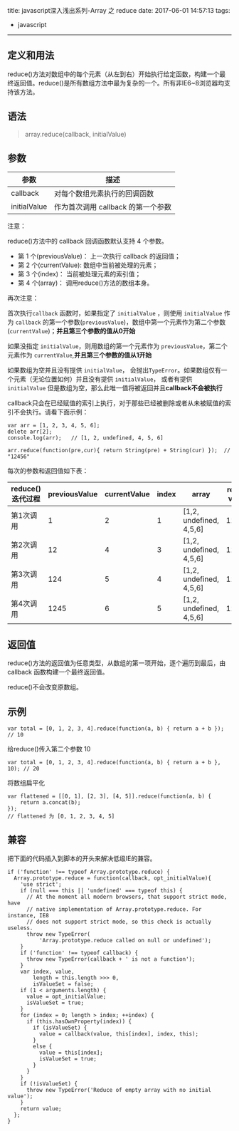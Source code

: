 title: javascript深入浅出系列-Array 之 reduce
date: 2017-06-01 14:57:13
tags:
  - javascript
---

## 定义和用法

reduce()方法对数组中的每个元素（从左到右）开始执行给定函数，构建一个最终返回值。reduce()是所有数组方法中最为复杂的一个。所有非IE6~8浏览器均支持该方法。

## 语法

> array.reduce(callback, initialValue)

## 参数


参数 | 描述
---  |---
callback | 对每个数组元素执行的回调函数
initialValue | 作为首次调用 callback 的第一个参数

注意：

reduce()方法中的 callback 回调函数默认支持 4 个参数。

* 第 1 个(previousValue)： 上一次执行 callback 的返回值；
* 第 2 个(currentValue): 数组中当前被处理的元素；
* 第 3 个(index)： 当前被处理元素的索引值；
* 第 4 个(array)： 调用reduce()方法的数组本身。

再次注意：

首次执行`callback` 函数时，如果指定了 `initialValue` ，则使用 `initialValue` 作为 `callback` 的第一个参数(`previousValue`)，数组中第一个元素作为第二个参数(`currentValue`)；**并且第三个参数的值从0开始**

如果没指定 `initialValue`，则用数组的第一个元素作为 `previousValue`，第二个元素作为 `currentValue`,**并且第三个参数的值从1开始**

如果数组为空并且没有提供 `initialValue`， 会抛出`TypeError`。如果数组仅有一个元素（无论位置如何）并且没有提供 `initialValue`， 或者有提供 `initialValue` 但是数组为空，那么此唯一值将被返回并且**callback不会被执行**

callback只会在已经赋值的索引上执行，对于那些已经被删除或者从未被赋值的索引不会执行。请看下面示例：

```
var arr = [1, 2, 3, 4, 5, 6];
delete arr[2];
console.log(arr);   // [1, 2, undefined, 4, 5, 6]

arr.reduce(function(pre,cur){ return String(pre) + String(cur) });  // "12456"
```

每次的参数和返回值如下表：

reduce()迭代过程  | previousValue |currentValue |index |array | return value
---             | ---            | ---         | ---  | ---  | ---
第1次调用        | 1               | 2           | 1    | [1,2, undefined, 4,5,6]| 12
第2次调用        | 12               | 4          |3           | [1,2, undefined, 4,5,6]| 124
第3次调用        | 124              | 5          | 4          | [1,2, undefined, 4,5,6]| 1245
第4次调用        | 1245               | 6           | 5           | [1,2, undefined, 4,5,6]| 12456

## 返回值

reduce()方法的返回值为任意类型，从数组的第一项开始，逐个遍历到最后，由 callback 函数构建一个最终返回值。

reduce()不会改变原数组。

## 示例

```
var total = [0, 1, 2, 3, 4].reduce(function(a, b) { return a + b });     // 10
```

给reduce()传入第二个参数 10 

```
var total = [0, 1, 2, 3, 4].reduce(function(a, b) { return a + b }, 10); // 20
```

将数组扁平化

```
var flattened = [[0, 1], [2, 3], [4, 5]].reduce(function(a, b) {
    return a.concat(b);
});
// flattened 为 [0, 1, 2, 3, 4, 5]
```

## 兼容

把下面的代码插入到脚本的开头来解决低级IE的兼容。

```
if ('function' !== typeof Array.prototype.reduce) {
  Array.prototype.reduce = function(callback, opt_initialValue){
    'use strict';
    if (null === this || 'undefined' === typeof this) {
      // At the moment all modern browsers, that support strict mode, have
      // native implementation of Array.prototype.reduce. For instance, IE8
      // does not support strict mode, so this check is actually useless.
      throw new TypeError(
          'Array.prototype.reduce called on null or undefined');
    }
    if ('function' !== typeof callback) {
      throw new TypeError(callback + ' is not a function');
    }
    var index, value,
        length = this.length >>> 0,
        isValueSet = false;
    if (1 < arguments.length) {
      value = opt_initialValue;
      isValueSet = true;
    }
    for (index = 0; length > index; ++index) {
      if (this.hasOwnProperty(index)) {
        if (isValueSet) {
          value = callback(value, this[index], index, this);
        }
        else {
          value = this[index];
          isValueSet = true;
        }
      }
    }
    if (!isValueSet) {
      throw new TypeError('Reduce of empty array with no initial value');
    }
    return value;
  };
}
```